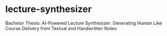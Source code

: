 # lecture-synthesizer
Bachelor Thesis: AI-Powered Lecture Synthesizer: Generating Human Like Course Delivery from Textual and Handwritten Notes
